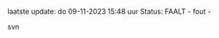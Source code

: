 laatste update: 
do 09-11-2023 15:48   uur 
Status: FAALT - fout - 
<div class="service R">svn</div>